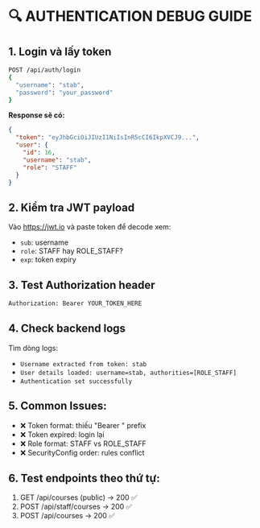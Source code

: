 # 🔍 AUTHENTICATION DEBUG GUIDE

## 1. Login và lấy token
```bash
POST /api/auth/login
{
  "username": "stab",
  "password": "your_password"
}
```

**Response sẽ có:**
```json
{
  "token": "eyJhbGciOiJIUzI1NiIsInR5cCI6IkpXVCJ9...",
  "user": {
    "id": 16,
    "username": "stab",
    "role": "STAFF"
  }
}
```

## 2. Kiểm tra JWT payload
Vào https://jwt.io và paste token để decode xem:
- `sub`: username
- `role`: STAFF hay ROLE_STAFF?
- `exp`: token expiry

## 3. Test Authorization header
```bash
Authorization: Bearer YOUR_TOKEN_HERE
```

## 4. Check backend logs
Tìm dòng logs:
- `Username extracted from token: stab`
- `User details loaded: username=stab, authorities=[ROLE_STAFF]`
- `Authentication set successfully`

## 5. Common Issues:
- ❌ Token format: thiếu "Bearer " prefix
- ❌ Token expired: login lại
- ❌ Role format: STAFF vs ROLE_STAFF
- ❌ SecurityConfig order: rules conflict

## 6. Test endpoints theo thứ tự:
1. GET /api/courses (public) → 200 ✅
2. POST /api/staff/courses → 200 ✅ 
3. POST /api/courses → 200 ✅ 